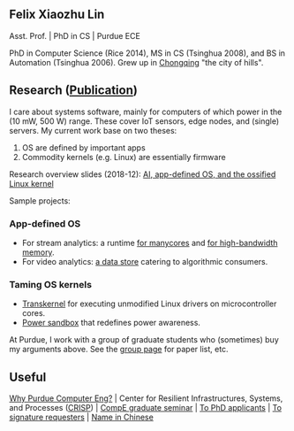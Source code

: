 ## Felix Xiaozhu Lin

Asst. Prof. | PhD in CS | Purdue ECE

PhD in Computer Science (Rice 2014), MS in CS (Tsinghua 2008), and BS in Automation (Tsinghua 2006). Grew up in [Chongqing](http://upload.wikimedia.org/wikipedia/commons/6/60/Chongqing_Night_Yuzhong.jpg) "the city of hills". 
<!--- 
**I care system software for addressing challenges raised by new workloads and new hardware. My recent work includes OS support for stream processing, for heterogeneous memory, and for wearable devices.**
-->

## Research ([Publication](https://engineering.purdue.edu/~xzl/xsel/papers.html))
I care about systems software, mainly for computers of which power in the (10 mW, 500 W) range. These cover IoT sensors, edge nodes, and (single) servers. 
My current work base on two theses: 
1. OS are defined by important apps 
1. Commodity kernels (e.g. Linux) are essentially firmware 

Research overview slides (2018-12): [AI, app-defined OS, and the ossified Linux kernel](/two-inquiries-v3.pdf)

Sample projects:
### App-defined OS 
* For stream analytics: a runtime [for manycores](https://engineering.purdue.edu/~xzl/xsel/p/streambox/index.html) and [for high-bandwidth memory](). 
* For video analytics: [a data store](https://arxiv.org/abs/1810.01794) catering to algorithmic consumers. 

### Taming OS kernels
* [Transkernel]( https://arxiv.org/abs/1811.05000) for executing unmodified Linux drivers on microcontroller cores.
* [Power sandbox](https://engineering.purdue.edu/~xzl/xsel/p/psbox/index.html) that redefines power awareness.

At Purdue, I work with a group of graduate students who (sometimes) buy my arguments above. See the [group page](http://xsel.rocks) for paper list, etc.

## Useful 

[Why Purdue Computer Eng?](https://engineering.purdue.edu/ComputerEngineering/) 
| Center for Resilient Infrastructures, Systems, and Processes ([CRISP](https://engineering.purdue.edu/CRISP))
| [CompE graduate seminar](https://engineering.purdue.edu/~xzl/gradtalks/index.html)
| [To PhD applicants](https://engineering.purdue.edu/~xzl/posts/hiring.html)
| [To signature requesters](/sign.html)
| [Name in Chinese](/img/name.jpg)



